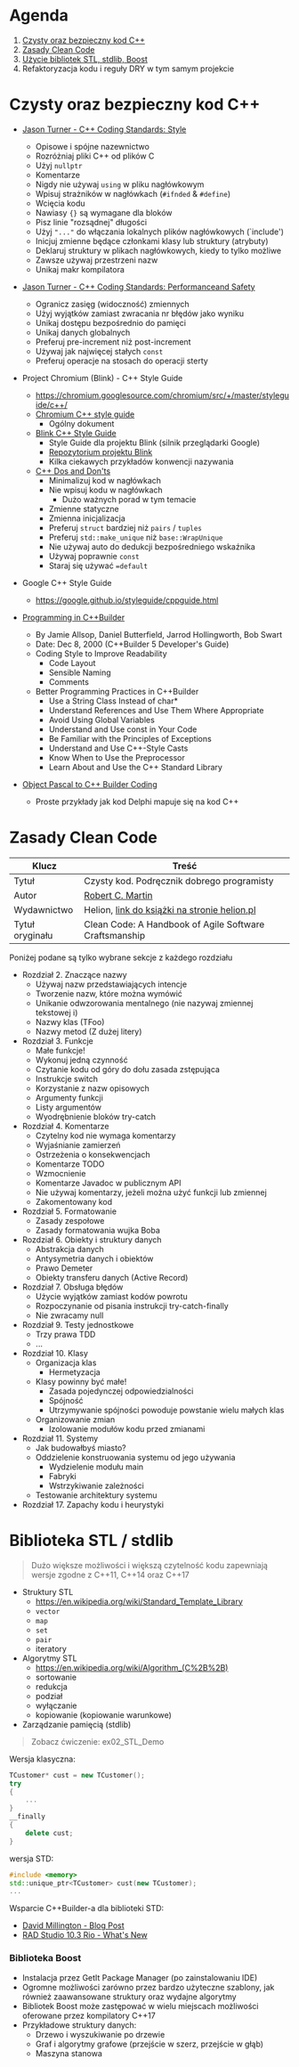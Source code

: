 # Agenda

1. [Czysty oraz bezpieczny kod C++](#czysty-oraz-bezpieczny-kod-c)
2. [Zasady Clean Code](#zasady-clean-code)
3. [Użycie bibliotek STL, stdlib, Boost](#biblioteka-stl--stdlib)
4. Refaktoryzacja kodu i reguły DRY w tym samym projekcie

# Czysty oraz bezpieczny kod C++

* [Jason Turner - C++ Coding Standards: Style](./CodingStandardsStyle.md)
    * Opisowe i spójne nazewnictwo
    * Rozróżniaj pliki C++ od plików C
    * Użyj `nullptr`
    * Komentarze
    * Nigdy nie używaj `using` w pliku nagłówkowym
    * Wpisuj strażników w nagłówkach (`#ifnded` & `#define`)
    * Wcięcia kodu
    * Nawiasy `{}` są wymagane dla bloków
    * Pisz linie "rozsądnej" długości
    * Użyj `"..."` do włączania lokalnych plików nagłówkowych (`include')
    * Inicjuj zmienne będące członkami klasy lub struktury (atrybuty)
    * Deklaruj struktury w plikach nagłówkowych, kiedy to tylko możliwe
    * Zawsze używaj przestrzeni nazw
    * Unikaj makr kompilatora

* [Jason Turner - C++ Coding Standards: Performanceand Safety](./CodingStandardsPerformanceSafety.md)
    * Ogranicz zasięg (widoczność) zmiennych
    * Użyj wyjątków zamiast zwracania nr błędów jako wyniku
    * Unikaj dostępu bezpośrednio do pamięci
    * Unikaj danych globalnych
    * Preferuj pre-increment niż post-increment
    * Używaj jak najwięcej stałych `const`
    * Preferuj operacje na stosach do operacji sterty

* Project Chromium (Blink) - C++ Style Guide
    * https://chromium.googlesource.com/chromium/src/+/master/styleguide/c++/
    * [Chromium C++ style guide](https://chromium.googlesource.com/chromium/src/+/master/styleguide/c++/c++.md)
        * Ogólny dokument
    * [Blink C++ Style Guide](https://chromium.googlesource.com/chromium/src/+/master/styleguide/c++/blink-c++.md)
        * Style Guide dla projektu Blink (silnik przeglądarki Google)
        * [Repozytorium projektu Blink](https://chromium.googlesource.com/chromium/src/+/master/third_party/blink/)
        * Kilka ciekawych przykładów konwencji nazywania
    * [C++ Dos and Don'ts](https://sites.google.com/a/chromium.org/dev/developers/coding-style/cpp-dos-and-donts)
        * Minimalizuj kod w nagłówkach
        * Nie wpisuj kodu w nagłówkach
            * Dużo ważnych porad w tym temacie
        * Zmienne statyczne
        * Zmienna inicjalizacja
        * Preferuj `struct` bardziej niż  `pairs` / `tuples`
        * Preferuj `std::make_unique` niż `base::WrapUnique`
        * Nie używaj auto do dedukcji bezpośredniego wskaźnika
        * Używaj poprawnie `const`
        * Staraj się używać `=default` 

* Google C++ Style Guide
    * https://google.github.io/styleguide/cppguide.html

* [Programming in C++Builder](http://www.informit.com/articles/article.aspx?p=130844)
    * By Jamie Allsop, Daniel Butterfield, Jarrod Hollingworth, Bob Swart
    * Date: Dec 8, 2000 (C++Builder 5 Developer's Guide)
	* Coding Style to Improve Readability
		* Code Layout
		* Sensible Naming
		* Comments
	* Better Programming Practices in C++Builder
		* Use a String Class Instead of char*
		* Understand References and Use Them Where Appropriate
		* Avoid Using Global Variables
		* Understand and Use const in Your Code
		* Be Familiar with the Principles of Exceptions
		* Understand and Use C++-Style Casts
		* Know When to Use the Preprocessor
		* Learn About and Use the C++ Standard Library

* [Object Pascal to C++ Builder Coding](https://www.davidghoyle.co.uk/WordPress/?page_id=1327)
    * Proste przykłady jak kod Delphi mapuje się na kod C++

# Zasady Clean Code

 Klucz | Treść |
| - | - |
| Tytuł | Czysty kod. Podręcznik dobrego programisty |
| Autor | [Robert C. Martin](https://en.wikipedia.org/wiki/Robert_C._Martin) |
| Wydawnictwo | Helion, [link do książki na stronie helion.pl](https://helion.pl/ksiazki/czysty-kod-podrecznik-dobrego-programisty-robert-c-martin,czykov.htm#section7_shift) |
| Tytuł oryginału | Clean Code: A Handbook of Agile Software Craftsmanship |

Poniżej podane są tylko wybrane sekcje z każdego rozdziału

* Rozdział 2. Znaczące nazwy
    * Używaj nazw przedstawiających intencje
    * Tworzenie nazw, które można wymówić
    * Unikanie odwzorowania mentalnego (nie nazywaj zmiennej tekstowej i)
    * Nazwy klas (TFoo)
    * Nazwy metod (Z dużej litery)
* Rozdział 3. Funkcje
    * Małe funkcje!
    * Wykonuj jedną czynność
    * Czytanie kodu od góry do dołu zasada zstępująca
    * Instrukcje switch
    * Korzystanie z nazw opisowych
    * Argumenty funkcji
    * Listy argumentów
    * Wyodrębnienie bloków try-catch
* Rozdział 4. Komentarze
    * Czytelny kod nie wymaga komentarzy
    * Wyjaśnianie zamierzeń
    * Ostrzeżenia o konsekwencjach
    * Komentarze TODO
    * Wzmocnienie
    * Komentarze Javadoc w publicznym API
    * Nie używaj komentarzy, jeżeli można użyć funkcji lub zmiennej
    * Zakomentowany kod
* Rozdział 5. Formatowanie
    * Zasady zespołowe
    * Zasady formatowania wujka Boba
* Rozdział 6. Obiekty i struktury danych
    * Abstrakcja danych
    * Antysymetria danych i obiektów
    * Prawo Demeter
    * Obiekty transferu danych (Active Record)
* Rozdział 7. Obsługa błędów
    * Użycie wyjątków zamiast kodów powrotu
    * Rozpoczynanie od pisania instrukcji try-catch-finally
    * Nie zwracamy null
* Rozdział 9. Testy jednostkowe
    * Trzy prawa TDD
    * ...
* Rozdział 10. Klasy
    * Organizacja klas
        * Hermetyzacja
    * Klasy powinny być małe!
        * Zasada pojedynczej odpowiedzialności
        * Spójność
        * Utrzymywanie spójności powoduje powstanie wielu małych klas
    * Organizowanie zmian
        * Izolowanie modułów kodu przed zmianami
* Rozdział 11. Systemy
    * Jak budowałbyś miasto?
    * Oddzielenie konstruowania systemu od jego używania
        * Wydzielenie modułu main
        * Fabryki
        * Wstrzykiwanie zależności
    * Testowanie architektury systemu
* Rozdział 17. Zapachy kodu i heurystyki


# Biblioteka STL / stdlib

> Dużo większe możliwości i większą czytelność kodu zapewniają wersje zgodne z C++11, C++14 oraz C++17

* Struktury STL
    * https://en.wikipedia.org/wiki/Standard_Template_Library
    * `vector`
    * `map`
    * `set`
    * `pair`
    * iteratory
* Algorytmy STL
    * https://en.wikipedia.org/wiki/Algorithm_(C%2B%2B)
    * sortowanie
    * redukcja
    * podział
    * wyłączanie
    * kopiowanie (kopiowanie warunkowe)
* Zarządzanie pamięcią (stdlib)

> Zobacz ćwiczenie: ex02_STL_Demo

Wersja klasyczna:

```cpp
TCustomer* cust = new TCustomer();
try
{
    ...
}
__finally
{
    delete cust;
}
```

wersja STD:

```cpp
#include <memory>
std::unique_ptr<TCustomer> cust(new TCustomer);
...
```

Wsparcie C++Builder-a dla biblioteki STD:

* [David Millington - Blog Post](https://community.idera.com/developer-tools/b/blog/posts/new-in-rad-studio-10-3-c-17-asynchronous-c-code-completion-and-more)
* [RAD Studio 10.3 Rio - What's New](http://docwiki.embarcadero.com/RADStudio/Rio/en/What%27s_New#C.2B.2B)


### Biblioteka Boost
* Instalacja przez GetIt Package Manager (po zainstalowaniu IDE)
* Ogromne możliwości zarówno przez bardzo użyteczne szablony, jak również zaawansowane struktury oraz wydajne algorytmy
* Bibliotek Boost może zastępować w wielu miejscach możliwości oferowane przez kompilatory C++17
* Przykładowe struktury danych:
    * Drzewo i wyszukiwanie po drzewie
    * Graf i algorytmy grafowe (przejście w szerz, przejście w głąb)
    * Maszyna stanowa
